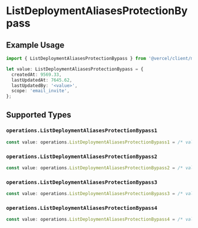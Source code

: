 # ListDeploymentAliasesProtectionBypass

## Example Usage

```typescript
import { ListDeploymentAliasesProtectionBypass } from '@vercel/client/models/operations';

let value: ListDeploymentAliasesProtectionBypass = {
  createdAt: 9569.33,
  lastUpdatedAt: 7645.62,
  lastUpdatedBy: '<value>',
  scope: 'email_invite',
};
```

## Supported Types

### `operations.ListDeploymentAliasesProtectionBypass1`

```typescript
const value: operations.ListDeploymentAliasesProtectionBypass1 = /* values here */
```

### `operations.ListDeploymentAliasesProtectionBypass2`

```typescript
const value: operations.ListDeploymentAliasesProtectionBypass2 = /* values here */
```

### `operations.ListDeploymentAliasesProtectionBypass3`

```typescript
const value: operations.ListDeploymentAliasesProtectionBypass3 = /* values here */
```

### `operations.ListDeploymentAliasesProtectionBypass4`

```typescript
const value: operations.ListDeploymentAliasesProtectionBypass4 = /* values here */
```
